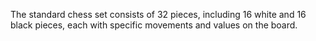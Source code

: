 The standard chess set consists of 32 pieces, including 16 white and 16 black pieces, each with specific movements and values on the board.
